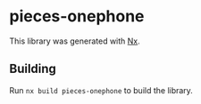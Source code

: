 # pieces-onephone

This library was generated with [Nx](https://nx.dev).

## Building

Run `nx build pieces-onephone` to build the library.
